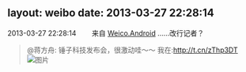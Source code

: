 layout: weibo
date: 2013-03-27 22:28:14
---
2013-03-27 22:28:14  &nbsp;&nbsp;&nbsp;&nbsp;&nbsp;&nbsp; 来自 <a href="http://app.weibo.com/t/feed/l4RWD" rel="nofollow">Weico.Android</a>
……改行记者？
>  @蒋方舟: 锤子科技发布会，很激动哇～～ 我在:http://t.cn/zThp3DT ​​​
>  ![图片](https://ww2.sinaimg.cn/large/3e89803fjw1e34l4i61p5j.jpg)
